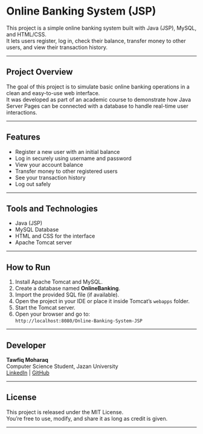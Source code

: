 # Online Banking System (JSP)

This project is a simple online banking system built with Java (JSP), MySQL, and HTML/CSS.  
It lets users register, log in, check their balance, transfer money to other users, and view their transaction history.  

---

## Project Overview
The goal of this project is to simulate basic online banking operations in a clean and easy-to-use web interface.  
It was developed as part of an academic course to demonstrate how Java Server Pages can be connected with a database to handle real-time user interactions.

---

## Features
- Register a new user with an initial balance  
- Log in securely using username and password  
- View your account balance  
- Transfer money to other registered users  
- See your transaction history  
- Log out safely  

---

## Tools and Technologies
- Java (JSP)
- MySQL Database
- HTML and CSS for the interface
- Apache Tomcat server

---

## How to Run
1. Install Apache Tomcat and MySQL.
2. Create a database named **OnlineBanking**.
3. Import the provided SQL file (if available).
4. Open the project in your IDE or place it inside Tomcat’s `webapps` folder.
5. Start the Tomcat server.
6. Open your browser and go to:  
   `http://localhost:8080/Online-Banking-System-JSP`

---

## Developer
**Tawfiq Moharaq**  
Computer Science Student, Jazan University  
[LinkedIn](www.linkedin.com/in/tawfiq-moharaq-1a37ba2a3) | [GitHub](https://github.com/TawfiqMoharaq)

---

## License
This project is released under the MIT License.  
You’re free to use, modify, and share it as long as credit is given.

---
